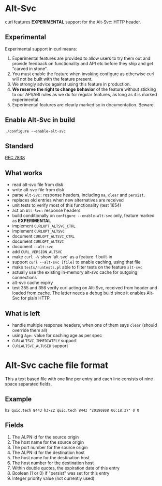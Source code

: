 # Alt-Svc

curl features **EXPERIMENTAL** support for the Alt-Svc: HTTP header.

## Experimental

Experimental support in curl means:

1. Experimental features are provided to allow users to try them out and
   provide feedback on functionality and API etc before they ship and get
   "carved in stone".
2. You must enable the feature when invoking configure as otherwise curl will
   not be built with the feature present.
3. We strongly advice against using this feature in production.
4. **We reserve the right to change behavior** of the feature without sticking
   to our API/ABI rules as we do for regular features, as long as it is marked
   experimental.
5. Experimental features are clearly marked so in documentation. Beware.

## Enable Alt-Svc in build

`./configure --enable-alt-svc`

## Standard

[RFC 7838](https://tools.ietf.org/html/rfc7838)

## What works

- read alt-svc file from disk
- write alt-svc file from disk
- parse `Alt-Svc:` response headers, including `ma`, `clear` and `persist`.
- replaces old entries when new alternatives are received
- unit tests to verify most of this functionality (test 1654)
- act on `Alt-Svc:` response headers
- build conditionally on `configure --enable-alt-svc` only, feature marked as
  **EXPERIMENTAL**
- implement `CURLOPT_ALTSVC_CTRL`
- implement `CURLOPT_ALTSVC`
- document  `CURLOPT_ALTSVC_CTRL`
- document `CURLOPT_ALTSVC`
- document `--alt-svc`
- add `CURL_VERSION_ALTSVC`
- make `curl -V` show 'alt-svc' as a feature if built-in
- support `curl --alt-svc [file]` to enable caching, using that file
- make `tests/runtests.pl` able to filter tests on the feature `alt-svc`
- actually use the existing in-memory alt-svc cache for outgoing connections
- alt-svc cache expiry
- test 355 and 356 verify curl acting on Alt-Svc, received from header and
  loaded from cache. The latter needs a debug build since it enables Alt-Svc
  for plain HTTP.

## What is left

- handle multiple response headers, when one of them says `clear` (should
  override them all)
- using `Age:` value for caching age as per spec
- `CURLALTSVC_IMMEDIATELY` support
- `CURLALTSVC_ALTUSED` support

# Alt-Svc cache file format

This a text based file with one line per entry and each line consists of nine
space separated fields.

## Example

    h2 quic.tech 8443 h3-22 quic.tech 8443 "20190808 06:18:37" 0 0

## Fields

1. The ALPN id for the source origin
2. The host name for the source origin
3. The port number for the source origin
4. The ALPN id for the destination host
5. The host name for the destination host
6. The host number for the destination host
7. Within double quotes, the expiration date of this entry
8. Boolean (1 or 0) if "persist" was set for this entry
9. Integer priority value (not currently used)
